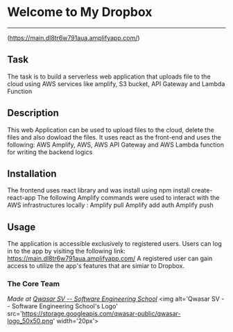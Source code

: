 # Welcome to My Dropbox
***
(https://main.dl8tr6w791aua.amplifyapp.com/)

## Task
The task is to build a serverless web application that uploads file to the cloud using AWS 
services like amplify, S3 bucket, API Gateway and Lambda Function

## Description
This web Application can be used to upload files to the cloud, delete the files and also dowload the files.
It uses react as the front-end and uses the following:
AWS Amplify, AWS, AWS API Gateway and AWS Lambda function for writing the backend logics

## Installation
The frontend uses react library and was install using npm install create-react-app
The following Amplify commands were used to interact with the AWS infrastructures locally :
Amplify pull
Amplify add auth 
Amplify push

## Usage
The application is accessible exclusively to registered users.
Users can log in to the app by visiting the following link: https://main.dl8tr6w791aua.amplifyapp.com/
A registered user can gain access to utilize the app's features that are simiar to Dropbox.

### The Core Team


<span><i>Made at <a href='https://qwasar.io'>Qwasar SV -- Software Engineering School</a></i></span>
<span><img alt='Qwasar SV -- Software Engineering School's Logo' src='https://storage.googleapis.com/qwasar-public/qwasar-logo_50x50.png' width='20px'></span>
